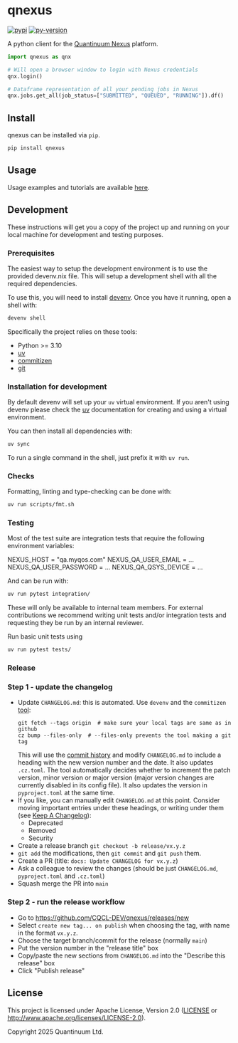 # qnexus



[![pypi][]](https://pypi.org/project/qnexus/)
[![py-version][]](https://pypi.org/project/qnexus/)

  [py-version]: https://img.shields.io/pypi/pyversions/qnexus
  [pypi]: https://img.shields.io/pypi/v/qnexus

A python client for the [Quantinuum Nexus](https://nexus.quantinuum.com) platform.

```python
import qnexus as qnx

# Will open a browser window to login with Nexus credentials
qnx.login()

# Dataframe representation of all your pending jobs in Nexus
qnx.jobs.get_all(job_status=["SUBMITTED", "QUEUED", "RUNNING"]).df()
```


## Install

qnexus can be installed via `pip`.

```sh
pip install qnexus
```


## Usage

Usage examples and tutorials are available [here][examples].

[examples]: ./examples/


## Development

These instructions will get you a copy of the project up and running on your local machine for development and testing purposes.

### Prerequisites

The easiest way to setup the development environment is to use the provided devenv.nix file. This will setup a development shell with all the required dependencies.

To use this, you will need to install [devenv](https://devenv.sh/getting-started/). Once you have it running, open a shell with:

```bash
devenv shell
```

Specifically the project relies on these tools:

- Python >= 3.10
- [uv](https://docs.astral.sh/uv/)
- [commitizen](https://commitizen-tools.github.io/commitizen/)
- [git](https://git-scm.com/)


### Installation for development

By default devenv will set up your `uv` virtual environment. If you aren't using devenv please check the [uv](https://docs.astral.sh/uv/) documentation for creating and using a virtual environment.

You can then install all dependencies with:

```sh
uv sync
```

To run a single command in the shell, just prefix it with `uv run`.


### Checks

Formatting, linting and type-checking can be done with:

```sh
uv run scripts/fmt.sh
```

### Testing

Most of the test suite are integration tests that require the following environment variables:

NEXUS_HOST = "qa.myqos.com"
NEXUS_QA_USER_EMAIL = ...
NEXUS_QA_USER_PASSWORD = ...
NEXUS_QA_QSYS_DEVICE = ...

And can be run with:

```sh
uv run pytest integration/
```

These will only be available to internal team members. For external contributions we recommend writing unit tests and/or integration tests and requesting they
be run by an internal reviewer.

Run basic unit tests using

```sh
uv run pytest tests/
```

### Release

### Step 1 - update the changelog

- Update `CHANGELOG.md`: this is automated. Use `devenv` and the `commitizen` [tool](https://commitizen-tools.github.io/commitizen/):
  ```
  git fetch --tags origin  # make sure your local tags are same as in github
  cz bump --files-only  # --files-only prevents the tool making a git tag
  ```
  This will use the [commit history](https://www.conventionalcommits.org/) and modify `CHANGELOG.md` to include a heading with the new version number and the date. It also updates `.cz.toml`. The tool automatically decides whether to increment the patch version, minor version or major version (major version changes are currently disabled in its config file). It also updates the version in `pyproject.toml` at the same time.
- If you like, you can manually edit `CHANGELOG.md` at this point. Consider moving important entries under these headings, or writing under them (see [Keep A Changelog](https://keepachangelog.com/en/1.1.0/#how)):
  - Deprecated
  - Removed
  - Security
- Create a release branch `git checkout -b release/vx.y.z`
- `git add` the modifications, then `git commit` and `git push` them.
- Create a PR (title: `docs: Update CHANGELOG for vx.y.z`)
- Ask a colleague to review the changes (should be just `CHANGELOG.md`, `pyproject.toml` and `.cz.toml`)
- Squash merge the PR into `main`

### Step 2 - run the release workflow

- Go to https://github.com/CQCL-DEV/qnexus/releases/new
- Select `create new tag... on publish` when choosing the tag, with name in the format `vx.y.z`.
- Choose the target branch/commit for the release (normally `main`)
- Put the version number in the "release title" box
- Copy/paste the new sections from `CHANGELOG.md` into the "Describe this release" box
- Click "Publish release"


## License

This project is licensed under Apache License, Version 2.0 ([LICENSE][] or http://www.apache.org/licenses/LICENSE-2.0).

  [LICENSE]: ./LICENSE


Copyright 2025 Quantinuum Ltd.
